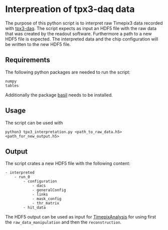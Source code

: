 # Interpreation of tpx3-daq data

The purpose of this python script is to interpret raw Timepix3 data recorded
with [tpx3-daq](https://github.com/GasDet-Bonn/tpx3-daq). The script expects
as input an HDF5 file with the raw data that was created by the readout
software. Furthermore a path to a new HDF5 file is expected. The interpreted
data and the chip configuration will be written to the new HDF5 file.

## Requirements
The following python packages are needed to run the script:
```
numpy
tables
```
Additionally the package [basil](https://github.com/SiLab-Bonn/basil) needs
to be installed.

## Usage
The script can be used with
```
python3 tpx3_interpretation.py <path_to_raw_data.h5> <path_for_new_output.h5>
```

## Output
The script crates a new HDF5 file with the following content:

    - interpreted
        - run_0
            - configuration
                - dacs
                - generalConfig
                - links
                - mask_config
                - thr_matrix
            - hit_data

The HDF5 output can be used as input for
[TimepixAnalysis](https://github.com/Vindaar/TimepixAnalysis) for using first
the `raw_data_manipulation` and then the `reconstruction`.
